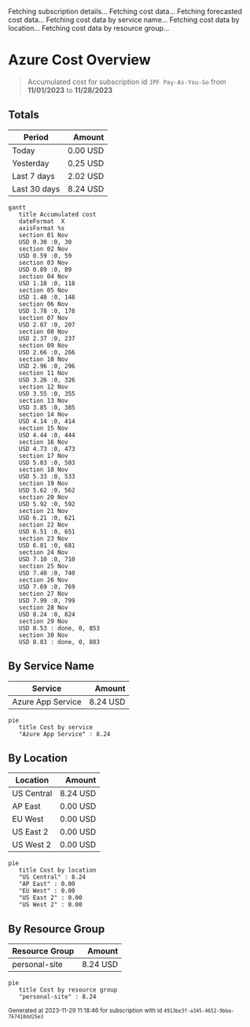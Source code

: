 Fetching subscription details...
Fetching cost data...
Fetching forecasted cost data...
Fetching cost data by service name...
Fetching cost data by location...
Fetching cost data by resource group...
# Azure Cost Overview

> Accumulated cost for subscription id `JPF Pay-As-You-Go` from **11/01/2023** to **11/28/2023**

## Totals

|Period|Amount|
|---|---:|
|Today|0.00 USD|
|Yesterday|0.25 USD|
|Last 7 days|2.02 USD|
|Last 30 days|8.24 USD|

```mermaid
gantt
   title Accumulated cost
   dateFormat  X
   axisFormat %s
   section 01 Nov
   USD 0.30 :0, 30
   section 02 Nov
   USD 0.59 :0, 59
   section 03 Nov
   USD 0.89 :0, 89
   section 04 Nov
   USD 1.18 :0, 118
   section 05 Nov
   USD 1.48 :0, 148
   section 06 Nov
   USD 1.78 :0, 178
   section 07 Nov
   USD 2.07 :0, 207
   section 08 Nov
   USD 2.37 :0, 237
   section 09 Nov
   USD 2.66 :0, 266
   section 10 Nov
   USD 2.96 :0, 296
   section 11 Nov
   USD 3.26 :0, 326
   section 12 Nov
   USD 3.55 :0, 355
   section 13 Nov
   USD 3.85 :0, 385
   section 14 Nov
   USD 4.14 :0, 414
   section 15 Nov
   USD 4.44 :0, 444
   section 16 Nov
   USD 4.73 :0, 473
   section 17 Nov
   USD 5.03 :0, 503
   section 18 Nov
   USD 5.33 :0, 533
   section 19 Nov
   USD 5.62 :0, 562
   section 20 Nov
   USD 5.92 :0, 592
   section 21 Nov
   USD 6.21 :0, 621
   section 22 Nov
   USD 6.51 :0, 651
   section 23 Nov
   USD 6.81 :0, 681
   section 24 Nov
   USD 7.10 :0, 710
   section 25 Nov
   USD 7.40 :0, 740
   section 26 Nov
   USD 7.69 :0, 769
   section 27 Nov
   USD 7.99 :0, 799
   section 28 Nov
   USD 8.24 :0, 824
   section 29 Nov
   USD 8.53 : done, 0, 853
   section 30 Nov
   USD 8.83 : done, 0, 883
```

## By Service Name

|Service|Amount|
|---|---:|
|Azure App Service|8.24 USD|

```mermaid
pie
   title Cost by service
   "Azure App Service" : 8.24
```

## By Location

|Location|Amount|
|---|---:|
|US Central|8.24 USD|
|AP East|0.00 USD|
|EU West|0.00 USD|
|US East 2|0.00 USD|
|US West 2|0.00 USD|

```mermaid
pie
   title Cost by location
   "US Central" : 8.24
   "AP East" : 0.00
   "EU West" : 0.00
   "US East 2" : 0.00
   "US West 2" : 0.00
```

## By Resource Group

|Resource Group|Amount|
|---|---:|
|personal-site|8.24 USD|

```mermaid
pie
   title Cost by resource group
   "personal-site" : 8.24
```

<sup>Generated at 2023-11-29 11:18:46 for subscription with id `4913be3f-a345-4652-9bba-767418dd25e3`</sup>
